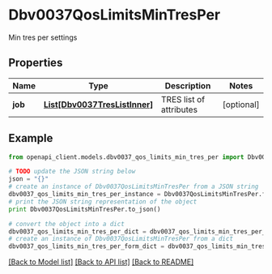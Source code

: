 # Dbv0037QosLimitsMinTresPer

Min tres per settings

## Properties
Name | Type | Description | Notes
------------ | ------------- | ------------- | -------------
**job** | [**List[Dbv0037TresListInner]**](Dbv0037TresListInner.md) | TRES list of attributes | [optional] 

## Example

```python
from openapi_client.models.dbv0037_qos_limits_min_tres_per import Dbv0037QosLimitsMinTresPer

# TODO update the JSON string below
json = "{}"
# create an instance of Dbv0037QosLimitsMinTresPer from a JSON string
dbv0037_qos_limits_min_tres_per_instance = Dbv0037QosLimitsMinTresPer.from_json(json)
# print the JSON string representation of the object
print Dbv0037QosLimitsMinTresPer.to_json()

# convert the object into a dict
dbv0037_qos_limits_min_tres_per_dict = dbv0037_qos_limits_min_tres_per_instance.to_dict()
# create an instance of Dbv0037QosLimitsMinTresPer from a dict
dbv0037_qos_limits_min_tres_per_form_dict = dbv0037_qos_limits_min_tres_per.from_dict(dbv0037_qos_limits_min_tres_per_dict)
```
[[Back to Model list]](../README.md#documentation-for-models) [[Back to API list]](../README.md#documentation-for-api-endpoints) [[Back to README]](../README.md)



